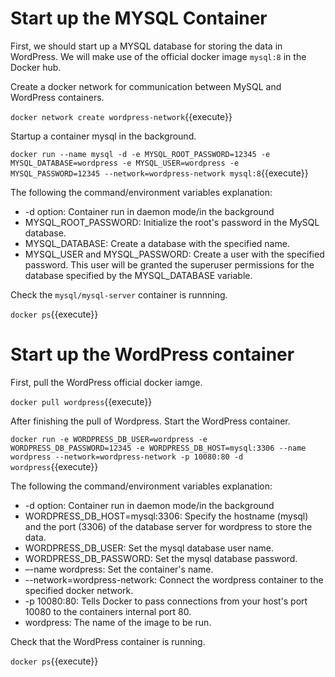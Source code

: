 

# Start up the MYSQL Container

First, we should start up a MYSQL database for storing the data in WordPress. We will make use of the official docker image `mysql:8` in the Docker hub.

Create a docker network for communication between MySQL and WordPress containers.

`docker network create wordpress-network`{{execute}}

Startup a container mysql in the background.

`docker run --name mysql -d -e MYSQL_ROOT_PASSWORD=12345 -e MYSQL_DATABASE=wordpress -e MYSQL_USER=wordpress -e MYSQL_PASSWORD=12345 --network=wordpress-network mysql:8`{{execute}}

The following the command/environment variables explanation:
- -d option: Container run in daemon mode/in the background
- MYSQL_ROOT_PASSWORD: Initialize the root's password in the MySQL database.
- MYSQL_DATABASE: Create a database with the specified name.
- MYSQL_USER and MYSQL_PASSWORD: Create a user with the specified password. This user will be granted the superuser permissions for the database specified by the MYSQL_DATABASE variable.

Check the `mysql/mysql-server` container is runnning.

`docker ps`{{execute}}

# Start up the WordPress container

First, pull the WordPress official docker iamge.

`docker pull wordpress`{{execute}}

After finishing the pull of Wordpress. Start the WordPress container.

`docker run -e WORDPRESS_DB_USER=wordpress -e WORDPRESS_DB_PASSWORD=12345 -e WORDPRESS_DB_HOST=mysql:3306 --name wordpress --network=wordpress-network -p 10080:80 -d wordpress`{{execute}}

The following the command/environment variables explanation:
- -d option: Container run in daemon mode/in the background
- WORDPRESS_DB_HOST=mysql:3306: Specify the hostname (mysql) and the port (3306) of the database server for wordpress to store the data.
- WORDPRESS_DB_USER: Set the mysql database user name.
- WORDPRESS_DB_PASSWORD: Set the mysql database password.
- –-name wordpress: Set the container's name.
- --network=wordpress-network: Connect the wordpress container to the specified docker network.
- -p 10080:80: Tells Docker to pass connections from your host's port 10080 to the containers internal port 80.
- wordpress: The name of the image to be run.

Check that the WordPress container is running.

`docker ps`{{execute}}
